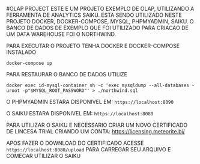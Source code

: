 #OLAP PROJECT
ESTE E UM PROJETO EXEMPLO DE OLAP, UTILIZANDO A FERRAMENTA DE ANALYTICS SAIKU.
ESTA SENDO UTILIZADO NESTE PROJETO DOCKER, DOCKER-COMPOSE, MYSQL, PHPMYADMIN, SAIKU.
O BANCO DE DADOS DE EXEMPLO QUE FOI UTILIZADO PARA CRIACAO DE UM DATA WAREHOUSE FOI O NORTHWIND.

PARA EXECUTAR O PROJETO TENHA DOCKER E DOCKER-COMPOSE INSTALADO
```
docker-compose up
```

PARA RESTAURAR O BANCO DE DADOS UTILIZE
```
docker exec id-mysql-container sh -c 'exec mysqldump --all-databases -uroot -p"$MYSQL_ROOT_PASSWORD"' > ./northwind.sql
```

O PHPMYADMIN ESTARA DISPONIVEL EM:
`https://localhost:8090`

O SAIKU ESTARA DISPONIVEL EM:
`https://localhost:8080`

PARA UTILIZAR O SAIKU E NECESSARIO CRIAR UM NOVO CERTIFICADO DE LINCESA TRIAL CRIANDO UM CONTA:
https://licensing.meteorite.bi/

APOS FAZER O DOWNLOAD DO CERTIFICADO ACESSE `https://localhost:8080/upload` PARA CARREGAR SEU ARQUIVO E COMECAR UTILIZAR O SAIKU
